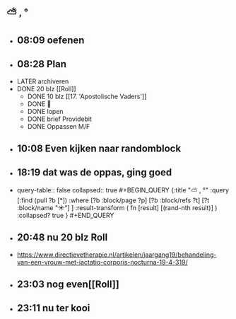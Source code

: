 ## ⛅ , °
- ## 08:09 oefenen
- ## 08:28 Plan
- LATER archiveren
- DONE 20 blz [[Roll]]
	- DONE 10 blz [[17. 'Apostolische Vaders']]
	- DONE 🎹
	- DONE lopen
	- DONE brief Providebit
	- DONE Oppassen M/F
- ## 10:08 Even kijken naar  randomblock
- ## 18:19 dat was de oppas, ging goed
- query-table:: false
  collapsed:: true
  #+BEGIN_QUERY
  {:title "⛅ , °"
   :query [:find (pull ?b [*])
     :where 
       [?b :block/page ?p]
       [?b :block/refs ?t]
       [?t :block/name "☀️"]
   ]
   :result-transform ( fn [result] [(rand-nth result)] )
   :collapsed? true
  }
  #+END_QUERY
- ## 20:48 nu 20 blz Roll
- https://www.directievetherapie.nl/artikelen/jaargang19/behandeling-van-een-vrouw-met-iactatio-corporis-nocturna-19-4-319/
- ## 23:03 nog even[[Roll]]
- ## 23:11  nu ter kooi